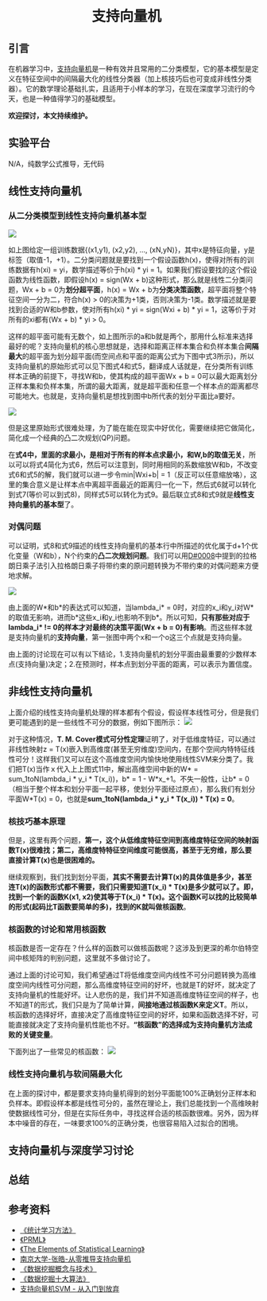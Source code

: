 # 　　　　　　支持向量机
## 引言
在机器学习中，[支持向量机](https://en.wikipedia.org/wiki/Support-vector_machine)是一种有效并且常用的二分类模型，它的基本模型是定义在特征空间中的间隔最大化的线性分类器（加上核技巧后也可变成非线性分类器）。它的数学理论基础扎实，且适用于小样本的学习，在现在深度学习流行的今天，也是一种值得学习的基础模型。

**欢迎探讨，本文持续维护。**



## 实验平台

N/A，纯数学公式推导，无代码



## 线性支持向量机

### 从二分类模型到线性支持向量机基本型

![](images/110529.png)

如上图给定一组训练数据{(x1,y1), (x2,y2), ..., (xN,yN)}，其中x是特征向量，y是标签（取值-1，+1）。二分类问题就是要找到一个假设函数h(x)，使得对所有的训练数据有h(xi) = yi，数学描述等价于h(xi) \* yi = 1。如果我们假设要找的这个假设函数为线性函数，即假设h(x) = sign(Wx + b)这种形式，那么就是线性二分类问题，Wx + b = 0为**划分超平面**，h(x) = Wx + b为**分类决策函数**，超平面将整个特征空间一分为二，符合h(x) > 0的决策为+1类，否则决策为-1类。数学描述就是要找到合适的W和b参数，使对所有h(xi) \* yi = sign(Wxi + b) \* yi = 1，这等价于对所有的xi都有(Wx + b) * yi > 0。

这样的超平面可能有无数个，如上图所示的a和b就是两个，那用什么标准来选择最好的呢？支持向量机的核心思想就是，选择和距离正样本集合和负样本集合**间隔最大**的超平面为划分超平面(而空间点和平面的距离公式为下图中式3所示)，所以支持向量机的原始形式可以见下图式4和式5，翻译成人话就是，在分类所有训练样本正确的前提下，寻找W和b，使其构成的超平面Wx + b = 0可以最大距离划分正样本集和负样本集，所谓的最大距离，就是超平面和任意一个样本点的距离都尽可能地大。也就是，支持向量机是想找到图中b所代表的划分平面比a要好。

![](images/160121.png)

但是这里原始形式很难处理，为了能在能在现实中好优化，需要继续把它做简化，简化成一个经典的凸二次规划(QP)问题。

在**式4中，里面的求最小，是相对于所有的样本点求最小，和W,b的取值无关**，所以可以将式4简化为式6，然后可以注意到，同时用相同的系数缩放W和b，不改变式6和式5的解，我们就可以进一步令min|Wxi+b| = 1（反正可以任意缩放咯），这里的集合意义是让样本点中离超平面最近的距离归一化一下，然后式6就可以转化到式7(等价可以到式8)，同样式5可以转化为式9。最后联立式8和式9就是**线性支持向量机的基本型**了。

### 对偶问题
可以证明，式8和式9描述的线性支持向量机的基本行中所描述的优化属于d+1个优化变量（W和b），N个约束的**凸二次规划问题**。我们可以用[D#0008](https://github.com/Captain1986/CaptainBlackboard/blob/master/D%230008-%E6%8B%89%E6%A0%BC%E6%9C%97%E6%97%A5%E4%B9%98%E5%AD%90%E6%B3%95/D%230008.md)中提到的拉格朗日乘子法引入拉格朗日乘子将带约束的原问题转换为不带约束的对偶问题来方便地求解。

![](images/231537.png)

由上面的W\*和b\*的表达式可以知道，当lambda_i\* = 0时，对应的x_i和y_i对Ｗ\*的取值无影响，进而b\*这些x_i和y_i也影响不到b\*。所以可知，**只有那些对应于lambda_i\* != 0的样本才对最终的决策平面(Wx + b = 0)有影响**。而这些样本就是支持向量机的**支持向量**，第一张图中两个x和一个o这三个点就是支持向量。

由上面的讨论现在可以有以下结论，1.支持向量机的划分平面由最重要的少数样本点(支持向量)决定；2.在预测时，样本点到划分平面的距离，可以表示为置信度。

## 非线性支持向量机

上面介绍的线性支持向量机处理的样本都有个假设，假设样本线性可分，但是我们更可能遇到的是一些线性不可分的数据，例如下图所示：
![](images/203213.jpg)

对于这种情况，**T. M. Cover模式可分性定理**证明了，对于低维度特征，可以通过非线性映射z = T(x)嵌入到高维度(甚至无穷维度)空间内，在那个空间内特特征线性可分！这样我们又可以在这个高维度空间内愉快地使用线性SVM来分类了。我们把T(x)当作ｘ代入上上图式11中，解出高维空间中新的W* = sum_1toN(lambda_i \* y_i \* T(x_i))，b* = 1 - W*x_+1。不失一般性，让b\* = 0（相当于整个样本和划分平面一起平移，使划分平面经过原点），那么我们有划分平面W\*T(x) = 0，也就是**sum_1toN(lambda_i \* y_i \* T(x_i)) \* T(x) = 0**。

### 核技巧基本原理

但是，这里有两个问题，**第一，这个从低维度特征空间到高维度特征空间的映射函数T(x)很难找；第二，高维度特特征空间维度可能很高，甚至于无穷维，那么要直接计算T(x)也是很困难的。**

继续观察到，我们找到划分平面，**其实不需要去计算T(x)的具体值是多少，甚至连T(x)的函数形式都不需要，我们只需要知道T(x_i) \* T(x)是多少就可以了。**即，找到一个新的函数K(x1, x2)使其等于T(x_i) \* T(x)。这个函数K可以找的比较简单的形式(起码比T函数要简单的多)，找到的K就叫做**核函数**。

### 核函数的讨论和常用核函数

核函数是否一定存在？什么样的函数可以做核函数呢？这涉及到更深的希尔伯特空间中核矩阵的判别问题，这里就不多做讨论了。

通过上面的讨论可知，我们希望通过T将低维度空间内线性不可分问题转换为高维度空间内线性可分问题，那么高维度特征空间的好坏，也就是T的好坏，就决定了支持向量机的性能好坏。让人悲伤的是，我们并不知道高维度特征空间的样子，也不知道T的形式，我们只是为了简单计算，**间接地通过核函数K来定义T**。所以，核函数的选择好坏，直接决定了高维度特征空间的好坏，如果和函数选择不好，可能直接就决定了支持向量机性能也不好。**“核函数”的选择成为支持向量机方法成败的关键变量**。

下面列出了一些常见的核函数：
![](images/212511.jpg)


### 线性支持向量机与软间隔最大化
在上面的探讨中，都是要求支持向量机得到的划分平面能100%正确划分正样本和负样本。即假设样本都是线性可分的，虽然在理论上，我们总能找到一个高维映射使数据线性可分，但是在实际任务中，寻找这样合适的核函数很难。另外，因为样本中噪音的存在，一味要求100%的正确分类，也很容易陷入过拟合的困境。

## 支持向量机与深度学习讨论



## 总结



## 参考资料

+ [《统计学习方法》](https://book.douban.com/subject/10590856/)
+ [《PRML》](https://www.douban.com/group/471521/)
+ [《The Elements of Statistical Learning》](https://book.douban.com/subject/3294335/)
+ [南京大学-张皓-从零推导支持向量机](https://github.com/HaoMood/File/blob/master/%E4%BB%8E%E9%9B%B6%E6%8E%A8%E5%AF%BC%E6%94%AF%E6%8C%81%E5%90%91%E9%87%8F%E6%9C%BA(SVM).pdf)
+ [《数据挖掘概念与技术》](https://book.douban.com/subject/2038599/)
+ [《数据挖掘十大算法》](https://book.douban.com/subject/24735417/)
+ [支持向量机SVM - 从入门到放弃](https://zhuanlan.zhihu.com/p/30596284)
